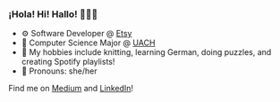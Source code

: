 ### ¡Hola! Hi! Hallo! 👩🏻‍💻

- ⚙️    Software Developer @ [Etsy](https://www.etsy.com)
- 👾    Computer Science Major @ [UACH](https://www.uach.mx)
- 🧶    My hobbies include knitting, learning German, doing puzzles, and creating Spotify playlists! 
- 👻    Pronouns: she/her


Find me on [Medium](https://devjuliet.medium.com) and [LinkedIn](https://www.linkedin.com/in/devjuliet/)!
